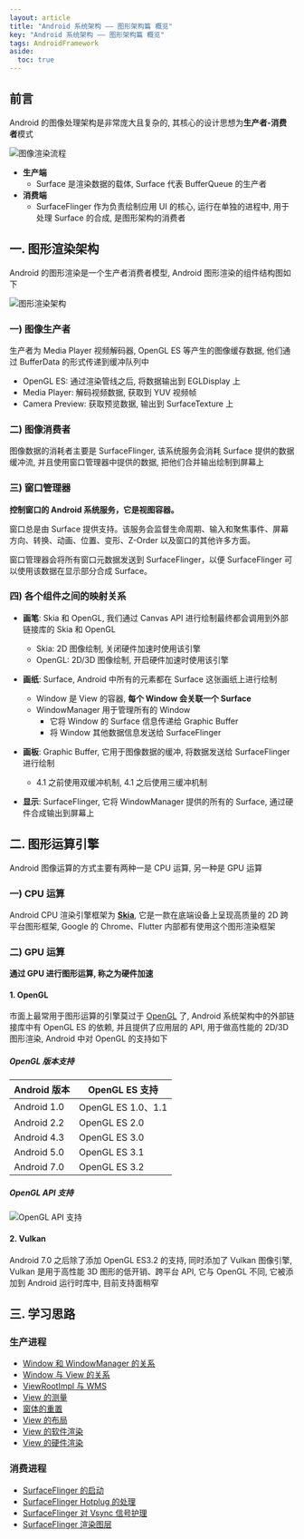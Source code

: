 ```yaml
---
layout: article
title: "Android 系统架构 —— 图形架构篇 概览"
key: "Android 系统架构 —— 图形架构篇 概览"
tags: AndroidFramework
aside:
  toc: true
---
```


## 前言
Android 的图像处理架构是非常庞大且复杂的, 其核心的设计思想为**生产者-消费者**模式

![图像渲染流程](https://i.loli.net/2019/10/23/RCDYFaq8UArdzNg.png)

- **生产端**
  -  Surface 是渲染数据的载体,  Surface 代表 BufferQueue 的生产者
- **消费端**
  - SurfaceFlinger 作为负责绘制应用 UI 的核心, 运行在单独的进程中, 用于处理 Surface 的合成, 是图形架构的消费者

<!--more-->

## 一. 图形渲染架构
Android 的图形渲染是一个生产者消费者模型, Android 图形渲染的组件结构图如下

![图形渲染架构](https://i.loli.net/2019/10/23/iGaKNuE63vpqBwJ.png)

### 一) 图像生产者
生产者为 Media Player 视频解码器, OpenGL ES 等产生的图像缓存数据, 他们通过 BufferData 的形式传递到缓冲队列中
- OpenGL ES: 通过渲染管线之后, 将数据输出到 EGLDisplay 上
- Media Player: 解码视频数据, 获取到 YUV 视频帧
- Camera Preview: 获取预览数据, 输出到 SurfaceTexture 上

### 二) 图像消费者
图像数据的消耗者主要是 SurfaceFlinger, 该系统服务会消耗 Surface 提供的数据缓冲流, 并且使用窗口管理器中提供的数据, 把他们合并输出绘制到屏幕上

### 三) 窗口管理器
**控制窗口的 Android 系统服务，它是视图容器。**

窗口总是由 Surface 提供支持。该服务会监督生命周期、输入和聚焦事件、屏幕方向、转换、动画、位置、变形、Z-Order 以及窗口的其他许多方面。

窗口管理器会将所有窗口元数据发送到 SurfaceFlinger，以便 SurfaceFlinger 可以使用该数据在显示部分合成 Surface。

### 四) 各个组件之间的映射关系
- **画笔**: Skia 和 OpenGL, 我们通过 Canvas API 进行绘制最终都会调用到外部链接库的 Skia 和 OpenGL
  - Skia: 2D 图像绘制, 关闭硬件加速时使用该引擎
  - OpenGL: 2D/3D 图像绘制, 开启硬件加速时使用该引擎

- **画纸**: Surface, Android 中所有的元素都在 Surface 这张画纸上进行绘制
  - Window 是 View 的容器, **每个 Window 会关联一个 Surface**
  - WindowManager 用于管理所有的 Window
    - 它将 Window 的 Surface 信息传递给 Graphic Buffer
    - 将 Window 其他数据信息发送给 SurfaceFlinger

- **画板**: Graphic Buffer, 它用于图像数据的缓冲, 将数据发送给 SurfaceFlinger 进行绘制
  - 4.1 之前使用双缓冲机制, 4.1 之后使用三缓冲机制 

- **显示**: SurfaceFlinger, 它将 WindowManager 提供的所有的 Surface, 通过硬件合成输出到屏幕上


## 二. 图形运算引擎
Android 图像运算的方式主要有两种一是 CPU 运算, 另一种是 GPU 运算

### 一) CPU 运算
Android CPU 渲染引擎框架为 **[Skia](https://skia.org/)**, 它是一款在底端设备上呈现高质量的 2D 跨平台图形框架, Google 的 Chrome、Flutter 内部都有使用这个图形渲染框架

### 二) GPU 运算
**通过 GPU 进行图形运算, 称之为硬件加速**

#### 1. OpenGL
市面上最常用于图形运算的引擎莫过于 [OpenGL](https://developer.android.com/guide/topics/graphics/opengl) 了, Android 系统架构中的外部链接库中有 OpenGL ES 的依赖, 并且提供了应用层的 API, 用于做高性能的 2D/3D 图形渲染, Android 中对 OpenGL 的支持如下

##### OpenGL 版本支持
Android 版本 | OpenGL ES 支持
---|---
Android 1.0 | OpenGL ES 1.0、1.1
Android 2.2 | OpenGL ES 2.0
Android 4.3 | OpenGL ES 3.0
Android 5.0 | OpenGL ES 3.1
Android 7.0 | OpenGL ES 3.2

##### OpenGL API 支持
![OpenGL API 支持](https://i.loli.net/2019/10/23/rqv5mWc3YXlF4Vz.png)

#### 2. Vulkan
Android 7.0 之后除了添加 OpenGL ES3.2 的支持, 同时添加了 Vulkan 图像引擎, Vulkan 是用于高性能 3D 图形的低开销、跨平台 API, 它与 OpenGL 不同, 它被添加到 Android 运行时库中, 目前支持面稍窄

## 三. 学习思路
### 生产进程
 - [Window 和 WindowManager 的关系](https://sharrychoo.github.io/blog/2018/08/11/android-source-graphic-producer1.html)
 - [Window 与 View 的关系](https://sharrychoo.github.io/blog/2018/08/12/android-source-graphic-producer2.html)
 - [ViewRootImpl 与 WMS](https://sharrychoo.github.io/blog/2018/08/20/android-source-graphic-producer3.html)
 - [View 的测量](https://sharrychoo.github.io/blog/2018/09/01/android-source-graphic-producer4.html)
 - [窗体的重置](https://sharrychoo.github.io/blog/2018/09/20/android-source-graphic-producer5.html)
 - [View 的布局](https://sharrychoo.github.io/blog/2018/09/25/android-source-graphic-producer6.html)
 - [View 的软件渲染](https://sharrychoo.github.io/blog/2018/10/10/android-source-graphic-producer7.html)
 - [View 的硬件渲染](https://sharrychoo.github.io/blog/2019/08/14/android-source-graphic-producer8.html)

### 消费进程
 - [SurfaceFlinger 的启动](https://sharrychoo.github.io/blog/2019/10/11/android-source-graphic-consumer1.html)
 - [SurfaceFlinger Hotplug 的处理](https://sharrychoo.github.io/blog/2019/10/15/android-source-graphic-consumer2.html)
 - [SurfaceFlinger 对 Vsync 信号护理](https://sharrychoo.github.io/blog/2019/10/16/android-source-graphic-consumer3.html)
 - [SurfaceFlinger 渲染图层](https://sharrychoo.github.io/blog/2019/10/17/android-source-graphic-consumer4.html)